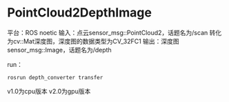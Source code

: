 # PointCloud2DepthImage

平台：ROS noetic
输入：点云sensor_msg::PointCloud2，话题名为/scan
转化为cv::Mat深度图，深度图的数据类型为CV_32FC1
输出：深度图sensor_msg::Image，话题名为/depth

run：

    rosrun depth_converter transfer

v1.0为cpu版本
v2.0为gpu版本
